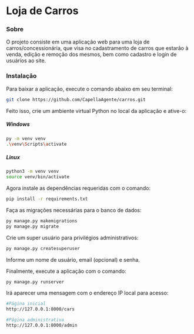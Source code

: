 # Loja de Carros

### Sobre
O projeto consiste em uma aplicação web para uma loja de carros/concessionária, que visa no cadastramento de carros que estarão à venda, edição e remoção dos mesmos, bem como cadastro e login de usuários ao site.

### Instalação

Para baixar a aplicação, execute o comando abaixo em seu terminal:

```bash
git clone https://github.com/CapellaAgente/carros.git
```

Feito isso, crie um ambiente virtual Python no local da aplicação e ative-o:

##### Windows
```bash
py -m venv venv
.\venv\Scripts\activate
```
##### Linux
```bash
python3 -m venv venv
source venv/bin/activate
```
Agora instale as dependências requeridas com o comando:

```bash
pip install -r requirements.txt
```
Faça as migrações necessárias para o banco de dados:

```bash
py manage.py makemigrations
py manage.py migrate
```

Crie um super usuário para privilégios administrativos:

```bash
py manage.py createsuperuser
```
Informe um nome de usuário, email (opcional) e senha.

Finalmente, execute a aplicação com o comando:

```bash
py manage.py runserver
```

Irá aparecer uma mensagem com o endereço IP local para acesso:

```bash
#Página inicial
http://127.0.0.1:8000/cars

#Página administrativa
http://127.0.0.1:8000/admin
```